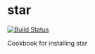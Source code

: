 # star

[![Build Status](https://travis-ci.org/EagleGenomics-cookbooks/STAR.svg?branch=master)](https://travis-ci.org/EagleGenomics-cookbooks/STAR)

Cookbook for installing star
